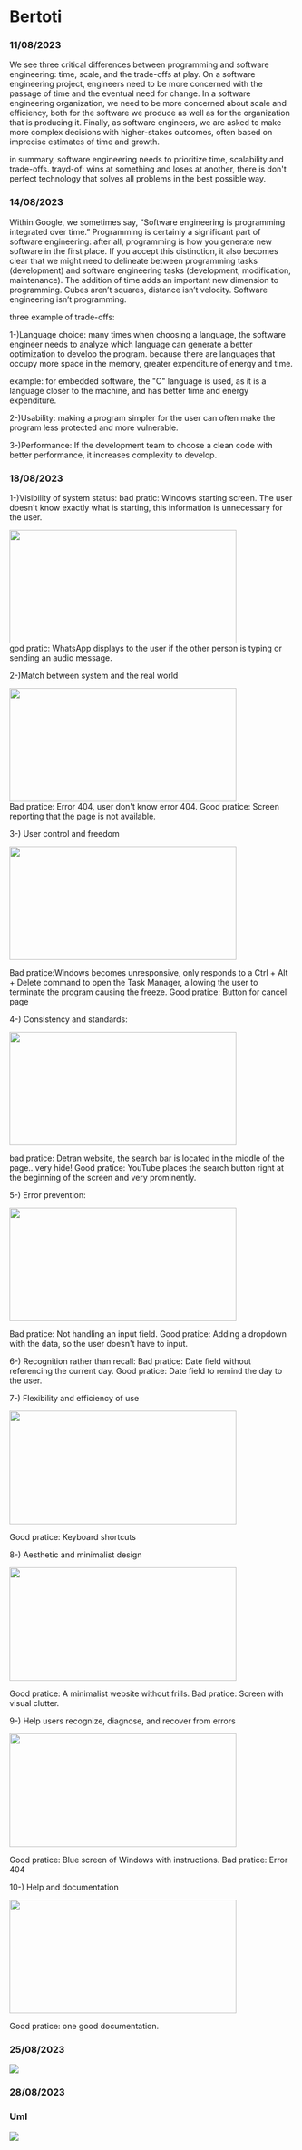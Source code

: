 <h1>Bertoti</h1>
<h3>11/08/2023</h3>
We see three critical differences between programming and software engineering: time, scale, and the trade-offs at play. On a software engineering project, engineers need to be more concerned with the passage of time and the eventual need for change. In a software engineering organization, we need to be more concerned about scale and efficiency, both for the software we produce as well as for the organization that is producing it. Finally, as software engineers, we are asked to make more complex decisions with higher-stakes outcomes, often based on imprecise estimates of time and growth.

in summary, software engineering needs to prioritize time, scalability and trade-offs.
trayd-of: wins at something and loses at another, there is don't perfect technology that solves all problems in the best possible way.

<h3>14/08/2023</h3>

Within Google, we sometimes say, “Software engineering is programming integrated over time.” Programming is certainly a significant part of software engineering: after all, programming is how you generate new software in the first place. If you accept this distinction, it also becomes clear that we might need to delineate between programming tasks (development) and software engineering tasks (development, modification, maintenance). The addition of time adds an important new dimension to programming. Cubes aren’t squares, distance isn’t velocity. Software engineering isn’t programming.

three example of trade-offs:

1-)Language choice: many times when choosing a language, the software engineer needs to analyze which language can generate a better optimization to develop the program.
because there are languages ​​that occupy more space in the memory, greater expenditure of energy and time.

example: for embedded software, the "C" language is used, as it is a language closer to the machine, and has better time and energy expenditure.

2-)Usability: making a program simpler for the user can often make the program less protected and more vulnerable.

3-)Performance: If the development team to choose a clean code with better performance, it increases complexity to develop.

<h3>18/08/2023</h3>

1-)Visibility of system status:
bad pratic: Windows starting screen. The user doesn't know exactly what is starting, this information is unnecessary for the user.
<div>
  <img src="https://br.easeus.com/images/br/data-recovery/drw-pro/getting-windows-ready-stuck.png" height="200" width="400">
</div>
god pratic: WhatsApp displays to the user if the other person is typing or sending an audio message.

2-)Match between system and the real world

<div>
  <img src="https://encrypted-tbn0.gstatic.com/images?q=tbn:ANd9GcQi_L8N79BoN6Ebh_d22KpzcpdBmyp6RA-eJQ&usqp=CAU" height="200" width="400">
</div>
Bad pratice: Error 404, user don't know error 404.
Good pratice: Screen reporting that the page is not available.

3-) User control and freedom

<div>
  <img src="https://filestore.community.support.microsoft.com/api/images/72e5a712-4e1d-43ed-ab6d-92cebe51d0be" height="200" width="400">
</div>

Bad pratice:Windows becomes unresponsive, only responds to a Ctrl + Alt + Delete command to open the Task Manager, allowing the user to terminate the program causing the freeze.
Good pratice: Button for cancel page

4-) Consistency and standards:
<div>
  <img src="https://cdn.autopapo.com.br/box/uploads/2021/04/20113508/detran-sp-portal-veiculos-arte-ernani-abrahao.jpg" height="200" width="400">
</div>

bad pratice: Detran website, the search bar is located in the middle of the page.. very hide!
Good pratice: YouTube places the search button right at the beginning of the screen and very prominently.

5-) Error prevention:

<div>
  <img src="https://usemobile.com.br/wp-content/uploads/2022/06/10.-Opcoes-selecionaveis-de-data-e-horario.png" height="200" width="400">
</div>

Bad pratice: Not handling an input field.
Good pratice: Adding a dropdown with the data, so the user doesn't have to input.

6-) Recognition rather than recall:
Bad pratice: Date field without referencing the current day.
Good pratice: Date field to remind the day to the user.

7-) Flexibility and efficiency of use
<div>
  <img src="https://www.brasilcode.com.br/wp-content/uploads/2023/03/atalhos_vscode.webp" height="200" width="400">
</div>

Good pratice: Keyboard shortcuts

8-) Aesthetic and minimalist design
<div>
  <img src="https://blog.webnode.com/br/files/2021/11/site-superlotado.jpg" height="200" width="400">
</div>

Good pratice: A minimalist website without frills.
Bad pratice: Screen with visual clutter.

9-) Help users recognize, diagnose, and recover from errors
<div>
  <img src="https://miro.medium.com/v2/resize:fit:1400/0*a1hyJGBf0fB6aZBt." height="200" width="400">
</div>

Good pratice: Blue screen of Windows with instructions.
Bad pratice: Error 404

10-) Help and documentation
<div>
  <img src="https://blog.solutionservices.com.br/wp-content/uploads/2018/11/225433-x-boas-praticas-para-uma-gestao-de-documentos-eficiente.jpg" height="200" width="400">
</div>

Good pratice: one good documentation.

<h3>25/08/2023</h3>
<img src="./img/bertoti.drawio.png">

<h3>28/08/2023</h3>

<h3>Uml</h3>
<img src="./img/bertoti_uml.drawio.svg">













